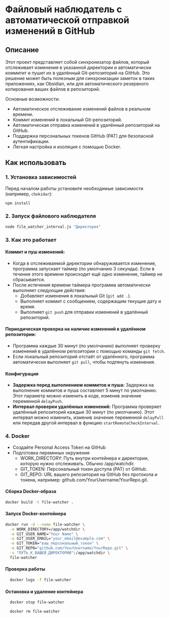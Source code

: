 # Файловый наблюдатель с автоматической отправкой изменений в GitHub

## **Описание**

Этот проект представляет собой синхронизатор файлов, который отслеживает изменения в указанной директории и автоматически коммитит и пушит их в удалённый Git-репозиторий на GitHub. Это решение может быть полезным для синхронизации заметок в таких приложениях, как Obsidian, или для автоматического резервного копирования ваших файлов в репозиторий.

Основные возможности:
* Автоматическое отслеживание изменений файлов в реальном времени.
* Коммит изменений в локальный Git-репозиторий.
* Автоматическая отправка изменений в удалённый репозиторий на GitHub.
* Поддержка персональных токенов GitHub (PAT) для безопасной аутентификации.
* Легкая настройка и изоляция с помощью Docker.

## **Как использовать**

### **1. Установка зависимостей**

Перед началом работы установите необходимые зависимости (например, `chokidar`):

```bash
npm install
```
### **2. Запуск файлового наблюдателя**

```bash
node file_watcher_interval.js "Директория"
```

### **3. Как это работает**

#### **Коммит и пуш изменений:**

- Когда в отслеживаемой директории обнаруживается изменение, программа запускает таймер (по умолчанию 3 секунды). Если в течение этого времени происходит ещё одно изменение, таймер не сбрасывается.
- После истечения времени таймера программа автоматически выполняет следующие действия:
    - Добавляет изменения в локальный Git (`git add .`).
    - Выполняет коммит с сообщением, содержащим текущие дату и время.
    - Выполняет `git push` для отправки изменений в удалённый репозиторий.

#### **Периодическая проверка на наличие изменений в удалённом репозитории:**

- Программа каждые 30 минут (по умолчанию) выполняет проверку изменений в удалённом репозитории с помощью команды `git fetch`.
- Если локальный репозиторий отстаёт от удалённого, программа автоматически выполняет `git pull`, чтобы подтянуть изменения.

#### **Конфигурация**

- **Задержка перед выполнением коммитов и пуша:** Задержка на выполнение коммитов и пуша составляет  5 минут по умолчанию. Этот параметр можно изменить в коде, изменив значение переменной `delayPush`.
- **Интервал проверки удалённых изменений:** Программа проверяет удалённый репозиторий каждые 30 минут (по умолчанию). Этот интервал можно изменить, изменив значение переменной `delayPull` или передав другой интервал в функцию `startRemoteCheckInterval`.


### **4. Docker**

* Создайте Personal Access Token на GitHub
* Подготовка перемнных окружения
  * WORK_DIRECTORY: Путь внутри контейнера к директории, которую нужно отслеживать. Обычно /app/watchdir.
  * GIT_TOKEN: Персональный токен доступа (PAT) от GitHub.
  * GIT_REPO: URL вашего репозитория на GitHub без протокола и токена, например: github.com/YourUsername/YourRepo.git.

#### **Сборка Docker-образа**

```bash copy 
docker build -t file-watcher .
```

#### **Запуск Docker-контейнера**

```bash copy 
docker run -d --name file-watcher \
  -e WORK_DIRECTORY=/app/watchdir \
  -e GIT_USER_NAME="Your Name" \
  -e GIT_USER_EMAIL="your_email@example.com" \
  -e GIT_TOKEN="ваш_персональный_токен" \
  -e GIT_REPO="github.com/YourUsername/YourRepo.git" \
  -v "ПУТЬ_К_ВАШЕЙ_ДИРЕКТОРИИ":/app/watchdir \
  file-watcher
```

#### **Проверка работы**

```bash copy
  docker logs -f file-watcher
```

#### **Остановка и удаление контейнера**

```bash copy
  docker stop file-watcher   
```

```bash copy
  docker rm file-watcher 
```
